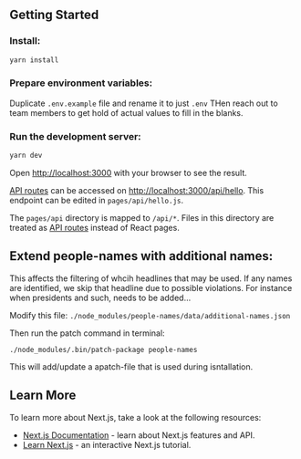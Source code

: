 ## Getting Started

### Install:
```bash
yarn install
```

### Prepare environment variables:
Duplicate `.env.example` file and rename it to just `.env`
THen reach out to team members to get hold of actual values to fill in the blanks.

### Run the development server:

```bash
yarn dev
```

Open [http://localhost:3000](http://localhost:3000) with your browser to see the result.

[API routes](https://nextjs.org/docs/api-routes/introduction) can be accessed on [http://localhost:3000/api/hello](http://localhost:3000/api/hello). This endpoint can be edited in `pages/api/hello.js`.

The `pages/api` directory is mapped to `/api/*`. Files in this directory are treated as [API routes](https://nextjs.org/docs/api-routes/introduction) instead of React pages.

## Extend people-names with additional names:
This affects the filtering of whcih headlines that may be used. If any names are identified, we skip that headline due to possible violations.
For instance when presidents and such, needs to be added...

Modify this file:
`./node_modules/people-names/data/additional-names.json`

Then run the patch command in terminal:
```
./node_modules/.bin/patch-package people-names
```

This will add/update a apatch-file that is used during isntallation.
## Learn More

To learn more about Next.js, take a look at the following resources:

- [Next.js Documentation](https://nextjs.org/docs) - learn about Next.js features and API.
- [Learn Next.js](https://nextjs.org/learn) - an interactive Next.js tutorial.
